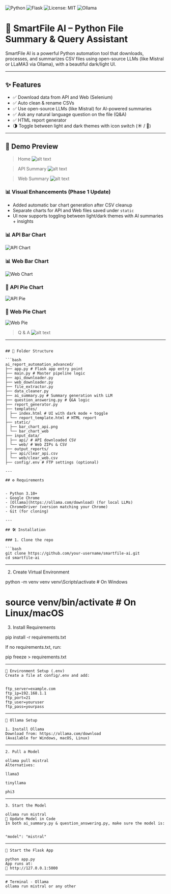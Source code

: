 ![Python](https://img.shields.io/badge/Python-3.10-blue)
![Flask](https://img.shields.io/badge/Framework-Flask-lightgrey)
![License: MIT](https://img.shields.io/badge/License-MIT-yellow.svg)
![Ollama](https://img.shields.io/badge/LLM-Mistral-blueviolet)

# 🚀 SmartFile AI – Python File Summary & Query Assistant

SmartFile AI is a powerful Python automation tool that downloads, processes, and summarizes CSV files using open-source LLMs (like Mistral or LLaMA3 via Ollama), with a beautiful dark/light UI.

---

## ✨ Features

- ✅ Download data from API and Web (Selenium)
- ✅ Auto clean & rename CSVs
- ✅ Use open-source LLMs (like Mistral) for AI-powered summaries
- ✅ Ask any natural language question on the file (Q&A)
- ✅ HTML report generator
- 🌗 Toggle between light and dark themes with icon switch (☀️ / 🌙)

---


## 📸 Demo Preview

> Home 
![alt text](Home.png)

> API Summary 
![alt text](API_Summary.png)

> Web Summary
![alt text](Web_Summary.png)

### 📊 Visual Enhancements (Phase 1 Update)
- Added automatic bar chart generation after CSV cleanup
- Separate charts for API and Web files saved under `static`
- UI now supports toggling between light/dark themes with AI summaries + insights

### 📊 API Bar Chart
![API Chart](report_html/visuals/Bar_API.png)

### 📊 Web Bar Chart
![Web Chart](report_html/visuals/Bar_Web.png)

### 🥧 API Pie Chart
![API Pie](report_html/visuals/PI_API.png)

### 🥧 Web Pie Chart
![Web Pie](report_html/visuals/PI_Web.png)


>Q & A 
![alt text](<Q&A about file.png>)

---
```

## 📁 Folder Structure

```bash
ai_report_automation_advanced/
├── app.py # Flask app entry point
├── main.py # Master pipeline logic
├── api_downloader.py
├── web_downloader.py
├── file_extractor.py
├── data_cleaner.py
├── ai_summary.py # Summary generation with LLM
├── question_answering.py # Q&A logic
├── report_generator.py
├── templates/
│ ├── index.html # UI with dark mode + toggle
│ └── report_template.html # HTML report
├── static/
│ ├── bar_chart_api.png
│ └── bar_chart_web
├── input_data/
│ ├── api/ # API downloaded CSV
│ └── web/ # Web ZIPs & CSV
├── output_reports/
│ ├── api/clear_api.csv
│ └── web/clear_web.csv
├── config/.env # FTP settings (optional)

---

## ⚙️ Requirements


- Python 3.10+
- Google Chrome
- [Ollama](https://ollama.com/download) (for local LLMs)
- ChromeDriver (version matching your Chrome)
- Git (for cloning)

---

## 🛠️ Installation

### 1. Clone the repo

```bash
git clone https://github.com/your-username/smartfile-ai.git
cd smartfile-ai
```


---

2. Create Virtual Environment

python -m venv venv
venv\Scripts\activate   # On Windows
# source venv/bin/activate   # On Linux/macOS

3. Install Requirements

pip install -r requirements.txt

If no requirements.txt, run:

pip freeze > requirements.txt

---
```
🔐 Environment Setup (.env)
Create a file at config/.env and add:


ftp_server=example.com
ftp_ip=192.168.1.1
ftp_port=21
ftp_user=youruser
ftp_pass=yourpass
```
---
```
🤖 Ollama Setup

1. Install Ollama
Download from: https://ollama.com/download
(Available for Windows, macOS, Linux)
```
---
```
2. Pull a Model

ollama pull mistral
Alternatives:

llama3

tinyllama

phi3
```
---

```
3. Start the Model

ollama run mistral
🧠 Update Model in Code
In both ai_summary.py & question_answering.py, make sure the model is:


"model": "mistral"
```
---
```
🚀 Start the Flask App

python app.py
App runs at:
🔗 http://127.0.0.1:5000
```
---
```
# Terminal - Ollama
ollama run mistral or any other
```
